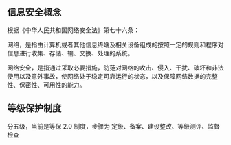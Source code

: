 ## 信息安全概念

根据《中华人民共和国网络安全法》第七十六条：

网络，是指由计算机或者其他信息终端及相关设备组成的按照一定的规则和程序对信息进行收集、存储、输、交换、处理的系统。 

网络安全，是指通过采取必要措施，防范对网络的攻击、侵入、干扰、破坏和非法使用以及意外事故，使网络处于稳定可靠运行的状态，以及保障网络数据的完整性、保密性、可用性的能力。

## 等级保护制度

分五级，当前是等保 2.0 制度，步骤为 定级、备案、建设整改、等级测评、监督检查